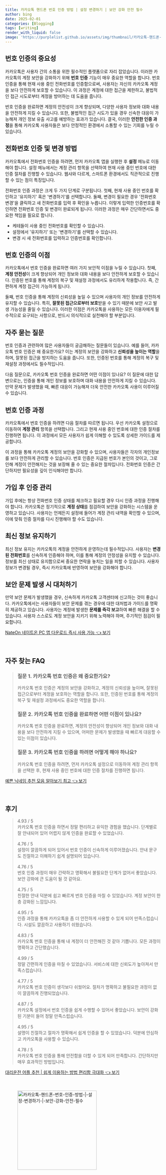 ```yaml
---
title: 카카오톡 핸드폰 번호 인증 방법 | 설정 변경하기 | 보안 강화 안전 필수
author: bing
date: 2025-02-01
categories: [Blogging]
tags: [writing]
render_with_liquid: false
image: 'https://purplelist.github.io/assets/img/thumbnail/카카오톡-핸드폰-번호-인증-방법-|-설정-변경하기-|-보안-강화-안전-필수.webp'
---
```



<h2 id='번호 인증의 중요성'>번호 인증의 중요성</h2>

<p>카카오톡은 사용자 간의 소통을 위한 필수적인 플랫폼으로 자리 잡았습니다. 이러한 카카오톡의 계정 보안을 강화하기 위해 <b>번호 인증</b> 기능이 매우 중요한 역할을 합니다. 번호 인증을 통해 현재 사용 중인 전화번호를 인증함으로써, 사용자는 자신의 카카오톡 계정을 보다 안전하게 보호할 수 있습니다. 이 과정은 계정에 대한 접근을 제한하고, 불법적인 접근 시도로부터 계정을 방어하는 데 도움을 줍니다.</p>

<p>번호 인증을 완료하면 계정의 안전성이 크게 향상되며, 다양한 사용자 정보와 대화 내용을 안전하게 지킬 수 있습니다. 또한, 불법적인 접근 시도가 있을 경우 신속한 대응이 가능해져 개인 정보 유출 사고를 예방하는 효과가 있습니다. 결국, 이러한 <b>안전한 인증 과정</b>을 통해 카카오톡 사용자들은 보다 안정적인 환경에서 소통할 수 있는 기회를 누릴 수 있습니다.</p>

<h2 id='전화번호 인증 및 변경 방법'>전화번호 인증 및 변경 방법</h2>

<p>카카오톡에서 전화번호 인증을 하려면, 먼저 카카오톡 앱을 실행한 후 <b>설정</b> 메뉴로 이동해야 합니다. 설정 메뉴에서는 계정 관리 항목을 선택하여 현재 사용 중인 번호에 대한 인증 절차를 진행할 수 있습니다. 웹샤와 다르게, 스마트폰 환경에서도 직관적으로 진행할 수 있는 점이 특징입니다.</p>

<p>전화번호 인증 과정은 크게 두 가지 단계로 구분됩니다. 첫째, 현재 사용 중인 번호를 확인하고 '유지하기' 혹은 '변경하기'를 선택합니다. 둘째, 변경이 필요한 경우 '전화번호 변경'을 클릭하고 새 전화번호를 입력 후 확인을 누릅니다. 이렇게 입력한 인증번호를 확인하면 전화번호 인증 및 변경이 완료되게 됩니다. 이러한 과정은 매우 간단하면서도 중요한 책임을 필요로 합니다.</p>

<ul>
    <li>케테들이 사용 중인 전화번호를 확인할 수 있습니다.</li>
    <li>설정에서 '유지하기' 또는 '변경하기'를 선택할 수 있습니다.</li>
    <li>변경 시 새 전화번호를 입력하고 인증번호를 확인합니다.</li>
</ul>

<h2 id='번호 인증의 이점'>번호 인증의 이점</h2>

<p>카카오톡에서 번호 인증을 완료하면 여러 가지 보안적 이점을 누릴 수 있습니다. 첫째, <b>계정 안전성</b>이 크게 향상되어 개인 정보와 대화 내용을 보다 안전하게 보호할 수 있습니다. 인증된 번호를 통해 계정의 복구 및 재설정 과정에서도 유리하게 작용합니다. 즉, 간편하게 계정 접근이 가능하게 됩니다.</p>

<p>둘째, 번호 인증을 통해 계정의 신뢰성을 높일 수 있으며 사용자의 개인 정보를 안전하게 유지할 수 있습니다. 특히, <b>잘못된 접근으로부터 보호</b>받을 수 있기 때문에 보안 사고 발생 가능성을 줄일 수 있습니다. 이러한 이점은 카카오톡을 사용하는 모든 이용자에게 필수적으로 요구되는 사항으로, 반드시 의식적으로 실천해야 할 부분입니다.</p>

<h2 id='자주 묻는 질문'>자주 묻는 질문</h2>

<p>번호 인증과 관련하여 많은 사용자들이 궁금해하는 질문들이 있습니다. 예를 들어, 카카오톡 번호 인증은 왜 중요한가요? 이는 계정의 보안을 강화하고 <b>신뢰성을 높이는 역할</b>을 하며, 잘못된 접근을 방지하는 도움을 줍니다. 또한, 인증된 번호를 통해 계정의 복구 및 재설정 과정에서도 필수적입니다.</p>

<p>다음 질문으로, 카카오톡 번호 인증을 완료하면 어떤 이점이 있나요? 이 질문에 대한 답변으로는, 인증을 통해 개인 정보를 보호하며 대화 내용을 안전하게 지킬 수 있습니다. 만약 문제가 발생했을 때, 빠른 대응이 가능해져 더욱 안전한 카카오톡 사용이 이루어질 수 있습니다.</p>

<h2 id='번호 인증 과정'>번호 인증 과정</h2>

<p>카카오톡에서 번호 인증을 하려면 다음 절차를 따르면 됩니다. 우선 카카오톡 설정으로 이동하여 <b>계정 관리</b> 항목을 선택합니다. 그리고 현재 사용 중인 번호에 대한 인증 절차를 진행하면 됩니다. 이 과정에서 모든 사용자가 쉽게 이해할 수 있도록 상세한 가이드를 제공합니다.</p>

<p>이 과정을 통해 카카오톡 계정의 보안을 강화할 수 있으며, 사용자들은 각자의 개인정보를 보다 안전하게 관리할 수 있습니다. 번호 인증은 지급된 번호가 본인의 것이고, 그로 인해 계정이 안전해지는 것을 보장해 줄 수 있는 중요한 절차입니다. 전화번호 인증은 간단하지만 필요성을 깊이 인식해야만 합니다.</p>

<h2 id='가입 후 인증 관리'>가입 후 인증 관리</h2>

<p>가입 후에는 항상 전화번호 인증 상태를 체크하고 필요할 경우 다시 인증 과정을 진행해야 합니다. 카카오톡은 정기적으로 <b>계정 상태</b>를 점검하여 보안을 강화하는 시스템을 운영하고 있습니다. 사용자는 언제든지 설정에 들어가 계정 관리 내역을 확인할 수 있으며, 이에 맞춰 인증 절차를 다시 진행해야 할 수도 있습니다.</p>

<h2 id='최신 정보 유지하기'>최신 정보 유지하기</h2>

<p>최신 정보 유지는 카카오톡의 계정을 안전하게 운영하는데 필수적입니다. 사용자는 <b>변경된 전화번호</b>를 신속하게 인증해야 하며, 이를 통해 계정의 안정성을 유지할 수 있습니다. 정보를 최신 상태로 유지함으로써 중요한 연락을 놓치는 일을 피할 수 있습니다. 사용자 정보가 변경될 경우, 즉시 카카오톡에 반영하여 보안을 강화해야 합니다.</p>

<h2 id='보안 문제 발생 시 대처하기'>보안 문제 발생 시 대처하기</h2>

<p>만약 보안 문제가 발생했을 경우, 신속하게 카카오톡 고객센터에 신고하는 것이 좋습니다. 카카오톡에서는 사용자들이 보안 문제를 겪는 경우에 대한 대처법과 가이드를 명확히 제공하고 있습니다. 사용자는 계정에 발생한 <b>문제를 즉각 보고</b>하여 빠른 해결을 할 수 있습니다. 사용자 스스로도 계정 보안을 지키기 위해 노력해야 하며, 주기적인 점검이 필요합니다.</p>


<p><a class="click-button" title="NateOn 네이트온 PC 앱 다운로드 즉시 사용 가능" href="https://purplelist.github.io/posts/NateOn-%EB%84%A4%EC%9D%B4%ED%8A%B8%EC%98%A8-PC-%EC%95%B1-%EB%8B%A4%EC%9A%B4%EB%A1%9C%EB%93%9C-%EC%A6%89%EC%8B%9C-%EC%82%AC%EC%9A%A9-%EA%B0%80%EB%8A%A5/" rel="dofollow">NateOn 네이트온 PC 앱 다운로드 즉시 사용 가능 👈 보기</a></p><br>
<h2 id='자주_찾는_FAQ'>자주 찾는 FAQ</h2>
<div itemscope="" itemtype="https://schema.org/FAQPage"> 
<blockquote> 
<div itemscope="" itemprop="mainEntity" itemtype="https://schema.org/Question"> 
<h3 itemprop="name">질문 1. 카카오톡 번호 인증은 왜 중요한가요?</h3> 
<div itemscope="" itemprop="acceptedAnswer" itemtype="https://schema.org/Answer"> 
<span itemprop="text"> 
<p>카카오톡 번호 인증은 계정의 보안을 강화하고, 계정의 신뢰성을 높이며, 잘못된 접근으로부터 계정을 보호하는 역할을 합니다. 또한, 인증된 번호를 통해 계정의 복구 및 재설정 과정에서도 중요한 역할을 합니다.</p> 
</span> 
</div> 
</div> 
<div itemscope="" itemprop="mainEntity" itemtype="https://schema.org/Question"> 
<h3 itemprop="name">질문 2. 카카오톡 번호 인증을 완료하면 어떤 이점이 있나요?</h3> 
<div itemscope="" itemprop="acceptedAnswer" itemtype="https://schema.org/Answer"> 
<span itemprop="text"> 
<p>카카오톡 번호 인증을 완료하면, 계정의 안전성이 향상되어 개인 정보와 대화 내용을 보다 안전하게 지킬 수 있으며, 어떠한 문제가 발생했을 때 빠르게 대응할 수 있는 이점이 있습니다.</p> 
</span> 
</div> 
</div> 
<div itemscope="" itemprop="mainEntity" itemtype="https://schema.org/Question"> 
<h3 itemprop="name">질문 3. 카카오톡 번호 인증을 하려면 어떻게 해야 하나요?</h3> 
<div itemscope="" itemprop="acceptedAnswer" itemtype="https://schema.org/Answer"> 
<span itemprop="text"> 
<p>카카오톡 번호 인증을 하려면, 먼저 카카오톡 설정으로 이동하여 계정 관리 항목을 선택한 후, 현재 사용 중인 번호에 대한 인증 절차를 진행하면 됩니다.</p> 
</span> 
</div> 
</div> 
</blockquote> 
</div>
<p><a class="click-button" title="예쁜 닉네임 추천 모음 알아보기 최고" href="https://purplelist.github.io/posts/%EC%98%88%EC%81%9C-%EB%8B%89%EB%84%A4%EC%9E%84-%EC%B6%94%EC%B2%9C-%EB%AA%A8%EC%9D%8C-%EC%95%8C%EC%95%84%EB%B3%B4%EA%B8%B0-%EC%B5%9C%EA%B3%A0/" rel="dofollow">예쁜 닉네임 추천 모음 알아보기 최고 👈 보기</a></p><br>
<h2 id='후기'>후기</h2>
<div itemscope itemtype="https://schema.org/Product">
  <blockquote>
  <div itemprop="review" itemscope itemtype="https://schema.org/Review">
      <div itemprop="reviewRating" itemscope itemtype="https://schema.org/Rating"> <span itemprop="ratingValue">4.93</span> / <span itemprop="bestRating">5</span> </div>
      <span itemprop="reviewBody">카카오톡 번호 인증을 하면서 정말 편리하고 유익한 경험을 했습니다. 단계별로 잘 안내되어 있어 어렵지 않게 인증을 완료할 수 있었습니다.</span>
  </div>
  <br>
  <div itemprop="review" itemscope itemtype="https://schema.org/Review">
      <div itemprop="reviewRating" itemscope itemtype="https://schema.org/Rating"> <span itemprop="ratingValue">4.76</span> / <span itemprop="bestRating">5</span> </div>
      <span itemprop="reviewBody">설정이 깔끔하게 되어 있어서 번호 인증이 신속하게 이루어졌습니다. 안내 문구도 친절하고 이해하기 쉽게 설명되어 있습니다.</span>
  </div>
  <br>
  <div itemprop="review" itemscope itemtype="https://schema.org/Review">
      <div itemprop="reviewRating" itemscope itemtype="https://schema.org/Rating"> <span itemprop="ratingValue">4.76</span> / <span itemprop="bestRating">5</span> </div>
      <span itemprop="reviewBody">번호 인증 과정이 매우 간략하고 명확해서 불필요한 단계가 없어서 좋았습니다. 보안 강화에 큰 도움이 될 것 같아요.</span>
  </div>
  <br>
  <div itemprop="review" itemscope itemtype="https://schema.org/Review">
      <div itemprop="reviewRating" itemscope itemtype="https://schema.org/Rating"> <span itemprop="ratingValue">4.75</span> / <span itemprop="bestRating">5</span> </div>
      <span itemprop="reviewBody">친절한 안내 덕분에 쉽고 빠르게 번호 인증을 마칠 수 있었습니다. 계정 보안이 한층 강화된 느낌입니다.</span>
  </div>
  <br>
  <div itemprop="review" itemscope itemtype="https://schema.org/Review">
      <div itemprop="reviewRating" itemscope itemtype="https://schema.org/Rating"> <span itemprop="ratingValue">4.95</span> / <span itemprop="bestRating">5</span> </div>
      <span itemprop="reviewBody">인증 과정을 통해 카카오톡을 좀 더 안전하게 사용할 수 있게 되어 만족스럽습니다. 시설도 깔끔하고 사용하기 쉬웠습니다.</span>
  </div>
  <br>
  <div itemprop="review" itemscope itemtype="https://schema.org/Review">
      <div itemprop="reviewRating" itemscope itemtype="https://schema.org/Rating"> <span itemprop="ratingValue">4.83</span> / <span itemprop="bestRating">5</span> </div>
      <span itemprop="reviewBody">카카오톡 번호 인증을 통해 내 계정이 더 안전해진 것 같아 기쁩니다. 모든 과정이 명확하고 간단했습니다.</span>
  </div>
  <br>
  <div itemprop="review" itemscope itemtype="https://schema.org/Review">
      <div itemprop="reviewRating" itemscope itemtype="https://schema.org/Rating"> <span itemprop="ratingValue">4.99</span> / <span itemprop="bestRating">5</span> </div>
      <span itemprop="reviewBody">정말 간편하게 인증을 마칠 수 있었습니다. 서비스에 대한 신뢰도가 높아져서 만족스럽습니다.</span>
  </div>
  <br>
  <div itemprop="review" itemscope itemtype="https://schema.org/Review">
      <div itemprop="reviewRating" itemscope itemtype="https://schema.org/Rating"> <span itemprop="ratingValue">4.77</span> / <span itemprop="bestRating">5</span> </div>
      <span itemprop="reviewBody">카카오톡 번호 인증이 생각보다 쉬웠어요. 절차가 명확하고 불필요한 과정이 없이 깔끔하게 진행되었습니다.</span>
  </div>
  <br>
  <div itemprop="review" itemscope itemtype="https://schema.org/Review">
      <div itemprop="reviewRating" itemscope itemtype="https://schema.org/Rating"> <span itemprop="ratingValue">4.87</span> / <span itemprop="bestRating">5</span> </div>
      <span itemprop="reviewBody">카카오톡 설정에서 번호 인증을 쉽게 수행할 수 있어서 좋았습니다. 보안이 강화된 기분이 들어 정말 만족스럽습니다.</span>
  </div>
  <br>
  <div itemprop="review" itemscope itemtype="https://schema.org/Review">
      <div itemprop="reviewRating" itemscope itemtype="https://schema.org/Rating"> <span itemprop="ratingValue">4.95</span> / <span itemprop="bestRating">5</span> </div>
      <span itemprop="reviewBody">설명이 친절하고 절차가 명확해서 쉽게 인증을 할 수 있었습니다. 덕분에 안심하고 카카오톡을 사용할 수 있습니다.</span>
  </div>
  <br>
  <div itemprop="review" itemscope itemtype="https://schema.org/Review">
      <div itemprop="reviewRating" itemscope itemtype="https://schema.org/Rating"> <span itemprop="ratingValue">4.78</span> / <span itemprop="bestRating">5</span> </div>
      <span itemprop="reviewBody">카카오톡 번호 인증을 통해 안전함을 더할 수 있게 되어 만족합니다. 간단하지만 매우 효과적인 방법입니다.</span>
  </div>
  </blockquote>
</div>
<p><a class="click-button" title="대리운전 어플 추천 | 쉽게 이용하는 방법 편리함 극대화" href="https://purplelist.github.io/posts/%EB%8C%80%EB%A6%AC%EC%9A%B4%EC%A0%84-%EC%96%B4%ED%94%8C-%EC%B6%94%EC%B2%9C-%EC%89%BD%EA%B2%8C-%EC%9D%B4%EC%9A%A9%ED%95%98%EB%8A%94-%EB%B0%A9%EB%B2%95-%ED%8E%B8%EB%A6%AC%ED%95%A8-%EA%B7%B9%EB%8C%80%ED%99%94/" rel="dofollow">대리운전 어플 추천 | 쉽게 이용하는 방법 편리함 극대화 👈 보기</a></p><br>
<figure class="image"><img src="https://purplelist.github.io/assets/img/thumbnail/카카오톡-핸드폰-번호-인증-방법-|-설정-변경하기-|-보안-강화-안전-필수.webp" alt="카카오톡-핸드폰-번호-인증-방법-|-설정-변경하기-|-보안-강화-안전-필수" width="256" height="256"></figure>